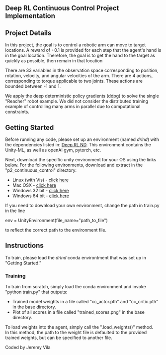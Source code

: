 ## Deep RL Continuous Control Project Implementation

## Project Details

In this project, the goal is to control a robotic arm can move to target locations. 
A reward of +0.1 is provided for each step that the agent's hand is in the goal location. 
Therefore, the goal is to get the hand to the target as quickly as possible, then remain in that location

There are 33 variables in the observation space corresponding to position, rotation, velocity, and angular velocities of the arm. 
There are 4 actions, corresponding to torque applicable to two joints. 
These actions are bounded between -1 and 1.

We apply the deep deterministic policy gradients (ddpg) to solve the single "Reacher" robot example.
We did not consider the distributed training example of controlling many arms in parallel due to computational constraints.

## Getting Started

Before running any code, please set up an environment (named *drlnd*) with the dependencies listed in: [Deep RL ND](https://github.com/udacity/deep-reinforcement-learning#dependencies).
This environment contains the Unity-ML, as well as openAI gym, pytorch, etc.

Next, download the specific unity environment for your OS using the links below.
For the following environments, download and extract in the "p2_continuous_control" directory:
* Linux (with Vis) - [click here](https://s3-us-west-1.amazonaws.com/udacity-drlnd/P2/Reacher/one_agent/Reacher_Linux.zip)
* Mac OSX - [click here](https://s3-us-west-1.amazonaws.com/udacity-drlnd/P2/Reacher/one_agent/Reacher.app.zip)
* Windows 32 bit - [click here](https://s3-us-west-1.amazonaws.com/udacity-drlnd/P2/Reacher/one_agent/Reacher_Windows_x86.zip)
* Windows 64 bit - [click here](https://s3-us-west-1.amazonaws.com/udacity-drlnd/P2/Reacher/one_agent/Reacher_Windows_x86_64.zip)

If you need to download your own environment, change the path in train.py in the line 

env = UnityEnvironment(file_name="path_to_file")

to reflect the correct path to the environment file.

## Instructions

To train, please load the *drlnd* conda environtment that was set up in "Getting Started."  

### Training

To train from scratch, simply load the conda environment and invoke "python train.py" that outputs:
- Trained model weights in a file called "cc_actor.pth" and "cc_critic.pth" in the base directory.
- Plot of all scores in a file called "trained_scores.png" in the base directory.

To load weights into the agent, simply call the ".load_weights()" method.  
In this method, the path to the weight file is defaulted to the provided trained weights, but can be specified to another file.

Coded by Jeremy Vila

